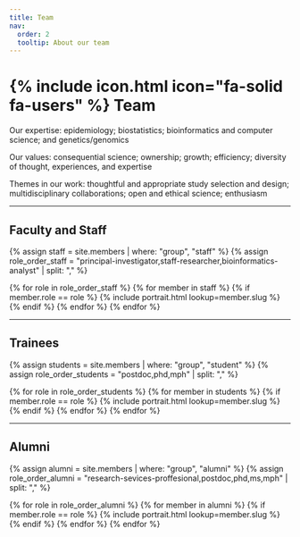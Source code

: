```yaml
---
title: Team
nav:
  order: 2
  tooltip: About our team
---
```


# {% include icon.html icon="fa-solid fa-users" %} Team

Our expertise: epidemiology; biostatistics; bioinformatics and computer science; and genetics/genomics 

Our values: consequential science; ownership; growth; efficiency; diversity of thought, experiences, and expertise 

Themes in our work: thoughtful and appropriate study selection and design; multidisciplinary collaborations; open and ethical science; enthusiasm 

---

## Faculty and Staff

{% assign staff = site.members | where: "group", "staff" %}
{% assign role_order_staff = "principal-investigator,staff-researcher,bioinformatics-analyst" | split: "," %}

{% for role in role_order_staff %}
  {% for member in staff %}
    {% if member.role == role %}
      {% include portrait.html lookup=member.slug %}
    {% endif %}
  {% endfor %}
{% endfor %}

---

## Trainees

{% assign students = site.members | where: "group", "student" %}
{% assign role_order_students = "postdoc,phd,mph" | split: "," %}

{% for role in role_order_students %}
  {% for member in students %}
    {% if member.role == role %}
      {% include portrait.html lookup=member.slug %}
    {% endif %}
  {% endfor %}
{% endfor %}

---

## Alumni

{% assign alumni = site.members | where: "group", "alumni" %}
{% assign role_order_alumni = "research-sevices-proffesional,postdoc,phd,ms,mph" | split: "," %}

{% for role in role_order_alumni %}
  {% for member in alumni %}
    {% if member.role == role %}
      {% include portrait.html lookup=member.slug %}
    {% endif %}
  {% endfor %}
{% endfor %}
